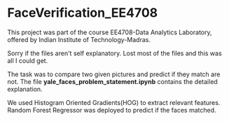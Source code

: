 # FaceVerification_EE4708
This project was part of the course EE4708-Data Analytics Laboratory, offered by Indian Institute of Technology-Madras.

Sorry if the files aren't self explanatory. Lost most of the files and this was all I could get.

The task was to compare two given pictures and predict if they match are not. The file **yale_faces_problem_statement.ipynb** contains the detailed explanation.

We used Histogram Oriented Gradients(HOG) to extract relevant features. Random Forest Regressor was deployed to predict if the faces matched.
